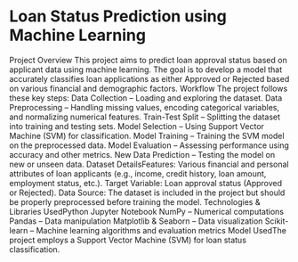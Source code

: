 # Loan Status Prediction using Machine Learning
Project Overview
This project aims to predict loan approval status based on applicant data using machine learning. The goal is to develop a model that accurately classifies loan applications as either Approved or Rejected based on various financial and demographic factors.
Workflow
The project follows these key steps:
Data Collection – Loading and exploring the dataset.
Data Preprocessing – Handling missing values, encoding categorical variables, and normalizing numerical features.
Train-Test Split – Splitting the dataset into training and testing sets.
Model Selection – Using Support Vector Machine (SVM) for classification.
Model Training – Training the SVM model on the preprocessed data.
Model Evaluation – Assessing performance using accuracy and other metrics.
New Data Prediction – Testing the model on new or unseen data.
Dataset DetailsFeatures: Various financial and personal attributes of loan applicants (e.g., income, credit history, loan amount, employment status, etc.).
Target Variable: Loan approval status (Approved or Rejected).
Data Source: The dataset is included in the project but should be properly preprocessed before training the model.
Technologies & Libraries UsedPython
Jupyter Notebook
NumPy – Numerical computations
Pandas – Data manipulation
Matplotlib & Seaborn – Data visualization
Scikit-learn – Machine learning algorithms and evaluation metrics
Model UsedThe project employs a Support Vector Machine (SVM) for loan status classification.
